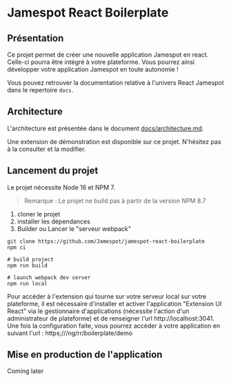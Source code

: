 # Jamespot React Boilerplate

## Présentation

Ce projet permet de créer une nouvelle application Jamespot en react. Celle-ci pourra être intégré à votre plateforme. Vous pourrez ainsi développer votre application Jamespot en toute autonomie !

Vous pouvez retrouver la documentation relative à l'univers React Jamespot dans le repertoire `docs`.

## Architecture

L'architecture est présentée dans le document [docs/architecture.md](docs/architecture.md).

Une extension de démonstration est disponible sur ce projet. N'hésitez pas à la consulter et la modifier.

## Lancement du projet

Le projet nécessite Node 16 et NPM 7.

> Remarque : Le projet ne build pas à partir de la version NPM 8.7

1. cloner le projet
2. installer les dépendances
3. Builder ou Lancer le "serveur webpack"

```shell
git clone https://github.com/Jamespot/jamespot-react-boilerplate
npm ci

# build project
npm run build

# launch webpack dev server
npm run local
```

Pour accéder à l'extension qui tourne sur votre serveur local sur votre plateforme, il est nécessaire d'installer et activer l'application "Extension UI React" via le gestionnaire d'applications (nécessite l'action d'un administrateur de plateforme) et de renseigner l'url http://localhost:3041. Une fois la configuration faite, vous pourrez accéder à votre application en suivant l'url : https;//<plateforme-url>/ng/rr/boilerplate/demo

## Mise en production de l'application

Coming later
